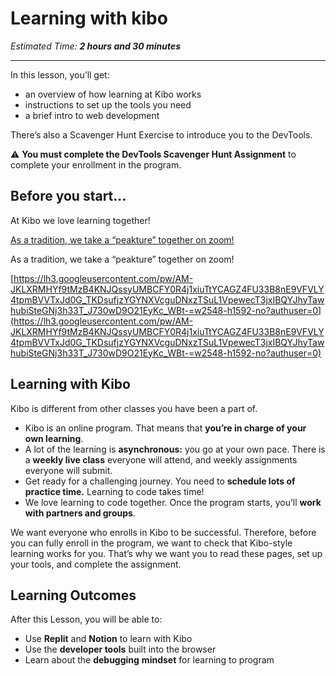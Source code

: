 # Learning with kibo

*Estimated Time: **2 hours and 30 minutes***

---

In this lesson, you’ll get:

- an overview of how learning at Kibo works
- instructions to set up the tools you need
- a brief intro to web development

There’s also a Scavenger Hunt Exercise to introduce you to the DevTools.

<aside>


⚠️ **You must complete the DevTools Scavenger Hunt Assignment** to complete your enrollment in the program.

</aside>

## Before you start...

At Kibo we love learning together!

[As a tradition, we take a “peakture” together on zoom!](https://lh3.googleusercontent.com/pw/AM-JKLV8Ai7156wBfMB0f3AXB91QuaBcqiC6QlBL4EfLCPhtb-K02tTmoITNihlfmhF7h2ycRLc-ts-Cqf05A4qJ_LXiIzg8kDBqRZ6yjf3UYM_3WxHWLFqhuvX5vvElXWKFttROKTFjwn3dREsefDXyECFh=w2548-h1592-no?authuser=0)

As a tradition, we take a “peakture” together on zoom!

[https://lh3.googleusercontent.com/pw/AM-JKLXRMHYf9tMzB4KNJQssyUMBCFY0R4j1xiuTtYCAGZ4FU33B8nE9VFVLY4tpmBVVTxJd0G_TKDsufjzYGYNXVcguDNxzTSuL1VpewecT3jxIBQYJhyTawhubiSteGNj3h33T_J730wD9O21EyKc_WBt-=w2548-h1592-no?authuser=0](https://lh3.googleusercontent.com/pw/AM-JKLXRMHYf9tMzB4KNJQssyUMBCFY0R4j1xiuTtYCAGZ4FU33B8nE9VFVLY4tpmBVVTxJd0G_TKDsufjzYGYNXVcguDNxzTSuL1VpewecT3jxIBQYJhyTawhubiSteGNj3h33T_J730wD9O21EyKc_WBt-=w2548-h1592-no?authuser=0)

## Learning with Kibo

Kibo is different from other classes you have been a part of.

- Kibo is an online program. That means that **you’re in charge of your own learning**.
- A lot of the learning is **asynchronous:** you go at your own pace. There is a **weekly live class** everyone will attend, and weekly assignments everyone will submit.
- Get ready for a challenging journey. You need to **schedule lots of practice time.** Learning to code takes time!
- We love learning to code together. Once the program starts, you’ll **work with partners and groups**.

We want everyone who enrolls in Kibo to be successful. Therefore, before you can fully enroll in the program, we want to check that Kibo-style learning works for you. That’s why we want you to read these pages, set up your tools, and complete the assignment.

## **Learning Outcomes**

After this Lesson, you will be able to:

- Use **Replit** and **Notion** to learn with Kibo
- Use the **developer tools** built into the browser
- Learn about the **debugging** **mindset** for learning to program